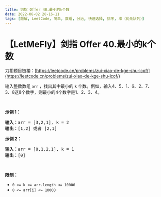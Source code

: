 ```yaml
---
title: 剑指 Offer 40.最小的k个数
date: 2022-06-02 20-16-11
tags: [题解, LeetCode, 简单, 数组, 分治, 快速选择, 排序, 堆（优先队列）]
---
```


# 【LetMeFly】剑指 Offer 40.最小的k个数

力扣题目链接：[https://leetcode.cn/problems/zui-xiao-de-kge-shu-lcof/](https://leetcode.cn/problems/zui-xiao-de-kge-shu-lcof/)

<p>输入整数数组 <code>arr</code> ，找出其中最小的 <code>k</code> 个数。例如，输入4、5、1、6、2、7、3、8这8个数字，则最小的4个数字是1、2、3、4。</p>

<p>&nbsp;</p>

<p><strong>示例 1：</strong></p>

<pre><strong>输入：</strong>arr = [3,2,1], k = 2
<strong>输出：</strong>[1,2] 或者 [2,1]
</pre>

<p><strong>示例 2：</strong></p>

<pre><strong>输入：</strong>arr = [0,1,2,1], k = 1
<strong>输出：</strong>[0]</pre>

<p>&nbsp;</p>

<p><strong>限制：</strong></p>

<ul>
	<li><code>0 &lt;= k &lt;= arr.length &lt;= 10000</code></li>
	<li><code>0 &lt;= arr[i]&nbsp;&lt;= 10000</code></li>
</ul>


    